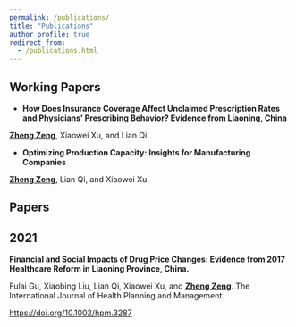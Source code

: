 ```yaml
---
permalink: /publications/
title: "Publications"
author_profile: true
redirect_from: 
  - /publications.html
---
```



<!-- You can also find my publications on <a href="https://scholar.google.com/citations?user=6U4SXnUAAAAJ&hl=en">my Google Scholar profile</a>. -->

## Working Papers

* **How Does Insurance Coverage Affect Unclaimed Prescription Rates and Physicians’ Prescribing Behavior? Evidence from Liaoning, China**

<ins>**Zheng Zeng**</ins>, Xiaowei Xu, and Lian Qi. 

* **Optimizing Production Capacity: Insights for Manufacturing Companies**

<ins>**Zheng Zeng**</ins>, Lian Qi, and Xiaowei Xu. 

## Papers 

2021
---------

**Financial and Social Impacts of Drug
Price Changes: Evidence from 2017 Healthcare Reform in Liaoning Province, China.** 

Fulai Gu, Xiaobing Liu, Lian Qi, Xiaowei Xu, and <ins>**Zheng Zeng**</ins>. The International
Journal of Health Planning and Management. 

https://doi.org/10.1002/hpm.3287







